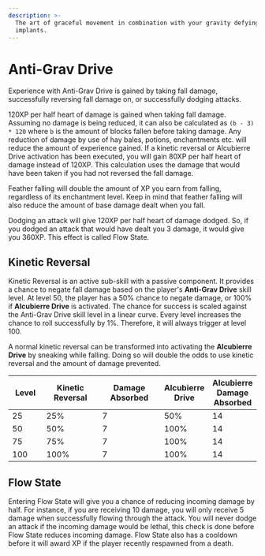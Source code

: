 ```yaml
---
description: >-
  The art of graceful movement in combination with your gravity defying
  implants.
---
```


# Anti-Grav Drive

Experience with Anti-Grav Drive is gained by taking fall damage, successfully reversing fall damage on, or successfully dodging attacks.

120XP per half heart of damage is gained when taking fall damage. Assuming no damage is being reduced, it can also be calculated as `(b - 3) * 120` where `b` is the amount of blocks fallen before taking damage. Any reduction of damage by use of hay bales, potions, enchantments etc. will reduce the amount of experience gained. If a kinetic reversal or Alcubierre Drive activation has been executed, you will gain 80XP per half heart of damage instead of 120XP. This calculation uses the damage that would have been taken if you had not reversed the fall damage.

Feather falling will double the amount of XP you earn from falling, regardless of its enchantment level. Keep in mind that feather falling will also reduce the amount of base damage dealt when you fall.

Dodging an attack will give 120XP per half heart of damage dodged. So, if you dodged an attack that would have dealt you 3 damage, it would give you 360XP. This effect is called Flow State.

## Kinetic Reversal

Kinetic Reversal is an active sub-skill with a passive component. It provides a chance to negate fall damage based on the player's **Anti-Grav Drive** skill level. At level 50, the player has a 50% chance to negate damage, or 100% if **Alcubierre Drive** is activated. The chance for success is scaled against the Anti-Grav Drive skill level in a linear curve. Every level increases the chance to roll successfully by 1%. Therefore, it will always trigger at level 100.

A normal kinetic reversal can be transformed into activating the **Alcubierre Drive** by sneaking while falling. Doing so will double the odds to use kinetic reversal and the amount of damage prevented.

<table><thead><tr><th width="76">Level</th><th width="155">Kinetic Reversal</th><th width="171">Damage Absorbed</th><th>Alcubierre Drive</th><th>Alcubierre Damage Absorbed</th></tr></thead><tbody><tr><td>25</td><td>25%</td><td>7</td><td>50%</td><td>14</td></tr><tr><td>50</td><td>50%</td><td>7</td><td>100%</td><td>14</td></tr><tr><td>75</td><td>75%</td><td>7</td><td>100%</td><td>14</td></tr><tr><td>100</td><td>100%</td><td>7</td><td>100%</td><td>14</td></tr></tbody></table>

## Flow State

Entering Flow State will give you a chance of reducing incoming damage by half. For instance, if you are receiving 10 damage, you will only receive 5 damage when successfully flowing through the attack. You will never dodge an attack if the incoming damage would be lethal, this check is done before Flow State reduces incoming damage. Flow State also has a cooldown before it will award XP if the player recently respawned from a death.
